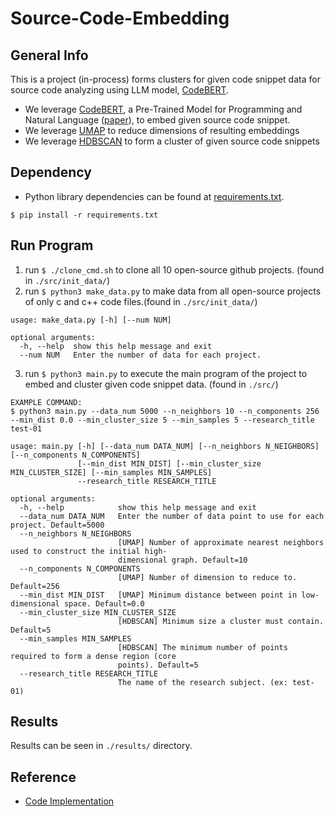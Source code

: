 # Source-Code-Embedding

## General Info
This is a project (in-process) forms clusters for given code snippet data for source code analyzing using LLM model, [CodeBERT](https://github.com/microsoft/CodeBERT).
* We leverage [CodeBERT](https://github.com/microsoft/CodeBERT), a Pre-Trained Model for Programming and Natural Language ([paper](https://arxiv.org/pdf/2002.08155.pdf)), to embed given source code snippet.
* We leverage [UMAP](https://umap-learn.readthedocs.io/en/latest/) to reduce dimensions of resulting embeddings
* We leverage [HDBSCAN](https://hdbscan.readthedocs.io/en/latest/how_hdbscan_works.html) to form a cluster of given source code snippets

## Dependency
* Python library dependencies can be found at [requirements.txt](https://github.com/yheechan/Source-Code-Embedding/blob/master/docs/dependency.txt).
```
$ pip install -r requirements.txt
```

## Run Program
1. run ```$ ./clone_cmd.sh``` to clone all 10 open-source github projects. (found in ```./src/init_data/```)
2. run ```$ python3 make_data.py``` to make data from all open-source projects of only c and c++ code files.(found in ```./src/init_data/```)
```
usage: make_data.py [-h] [--num NUM]

optional arguments:
  -h, --help  show this help message and exit
  --num NUM   Enter the number of data for each project.
```
3. run ```$ python3 main.py``` to execute the main program of the project to embed and cluster given code snippet data. (found in ```./src/```)
```
EXAMPLE COMMAND:
$ python3 main.py --data_num 5000 --n_neighbors 10 --n_components 256 --min_dist 0.0 --min_cluster_size 5 --min_samples 5 --research_title test-01
```
```
usage: main.py [-h] [--data_num DATA_NUM] [--n_neighbors N_NEIGHBORS] [--n_components N_COMPONENTS]
               [--min_dist MIN_DIST] [--min_cluster_size MIN_CLUSTER_SIZE] [--min_samples MIN_SAMPLES]
               --research_title RESEARCH_TITLE

optional arguments:
  -h, --help            show this help message and exit
  --data_num DATA_NUM   Enter the number of data point to use for each project. Default=5000
  --n_neighbors N_NEIGHBORS
                        [UMAP] Number of approximate nearest neighbors used to construct the initial high-
                        dimensional graph. Default=10
  --n_components N_COMPONENTS
                        [UMAP] Number of dimension to reduce to. Default=256
  --min_dist MIN_DIST   [UMAP] Minimum distance between point in low-dimensional space. Default=0.0
  --min_cluster_size MIN_CLUSTER_SIZE
                        [HDBSCAN] Minimum size a cluster must contain. Default=5
  --min_samples MIN_SAMPLES
                        [HDBSCAN] The minimum number of points required to form a dense region (core
                        points). Default=5
  --research_title RESEARCH_TITLE
                        The name of the research subject. (ex: test-01)
```

## Results
Results can be seen in ```./results/``` directory.

## Reference
* [Code Implementation](https://www.kdnuggets.com/2020/11/topic-modeling-bert.html)
